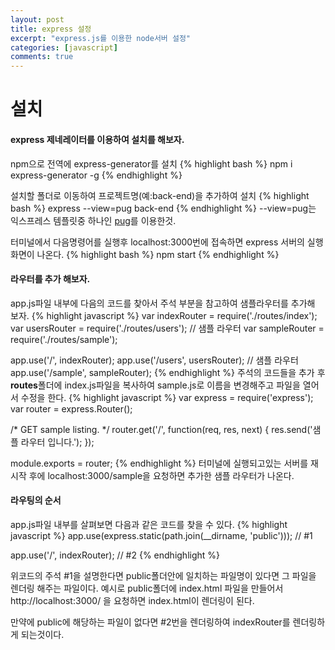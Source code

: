 ```yaml
---
layout: post
title: express 설정
excerpt: "express.js를 이용한 node서버 설정"
categories: [javascript]
comments: true
---
```


# 설치
#### express 제네레이터를 이용하여 설치를 해보자.

npm으로 전역에 express-generator를 설치
{% highlight bash %}
npm i express-generator -g 
{% endhighlight %}

설치할 폴더로 이동하여 프로젝트명(예:back-end)을 추가하여 설치
{% highlight bash %}
express --view=pug back-end
{% endhighlight %}
--view=pug는 익스프레스 템플릿중 하나인 [pug](https://pugjs.org/api/getting-started.html)를 이용한것.

터미널에서 다음명령어를 실행후 localhost:3000번에 접속하면 express 서버의 실행화면이 나온다.
{% highlight bash %}
npm start
{% endhighlight %}

#### 라우터를 추가 해보자.
app.js파일 내부에 다음의 코드를 찾아서 주석 부분을 참고하여 샘플라우터를 추가해 보자.
{% highlight javascript %}
var indexRouter = require('./routes/index');
var usersRouter = require('./routes/users');
// 샘플 라우터
var sampleRouter = require('./routes/sample');

app.use('/', indexRouter);
app.use('/users', usersRouter);
// 샘플 라우터
app.use('/sample', sampleRouter);
{% endhighlight %}
주석의 코드들을 추가 후 **routes**폴더에 index.js파일을 복사하여 sample.js로 이름을 변경해주고 파일을 열어서 수정을 한다.
{% highlight javascript %}
var express = require('express');
var router = express.Router();

/* GET sample listing. */
router.get('/', function(req, res, next) {
  res.send('샘플 라우터 입니다.');
});

module.exports = router;
{% endhighlight %}
터미널에 실행되고있는 서버를 재시작 후에 localhost:3000/sample을 요청하면 추가한 샘플 라우터가 나온다.

#### 라우팅의 순서
app.js파일 내부를 살펴보면 다음과 같은 코드를 찾을 수 있다.
{% highlight javascript %}
app.use(express.static(path.join(__dirname, 'public'))); // #1

app.use('/', indexRouter); // #2
{% endhighlight %}

위코드의 주석 #1을 설명한다면 public폴더안에 일치하는 파일명이 있다면 그 파일을 렌더링 해주는 파일이다.
예시로 public폴더에 index.html 파일을 만들어서 http://localhost:3000/ 을 요청하면 index.html이 렌더링이 된다.

만약에 public에 해당하는 파일이 없다면 #2번을 렌더링하여 indexRouter를 렌더링하게 되는것이다.